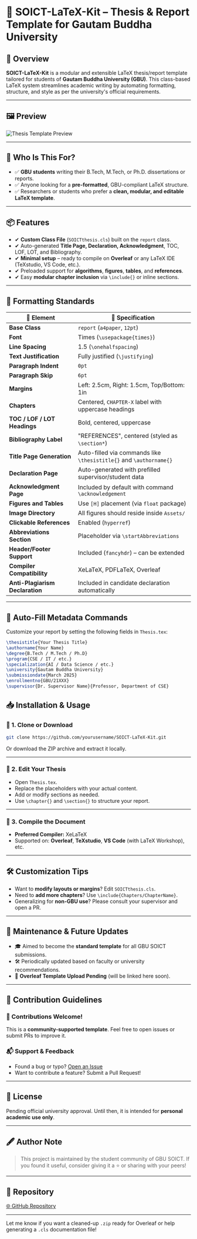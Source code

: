 # 📜 SOICT-LaTeX-Kit – Thesis & Report Template for Gautam Buddha University

## 🚀 Overview

**SOICT-LaTeX-Kit** is a modular and extensible LaTeX thesis/report template tailored for students of **Gautam Buddha University (GBU)**. This class-based LaTeX system streamlines academic writing by automating formatting, structure, and style as per the university's official requirements.

---

## 🖼️ Preview

![Thesis Template Preview](./Assets/Preview.png)

---

## 🎯 Who Is This For?

- ✅ **GBU students** writing their B.Tech, M.Tech, or Ph.D. dissertations or reports.
- ✅ Anyone looking for a **pre-formatted**, GBU-compliant LaTeX structure.
- ✅ Researchers or students who prefer a **clean, modular, and editable LaTeX template**.

---

## 📦 Features

- ✔ **Custom Class File** (`SOICTthesis.cls`) built on the `report` class.
- ✔ Auto-generated **Title Page, Declaration, Acknowledgment**, TOC, LOF, LOT, and Bibliography.
- ✔ **Minimal setup** – ready to compile on **Overleaf** or any LaTeX IDE (TeXstudio, VS Code, etc.).
- ✔ Preloaded support for **algorithms**, **figures**, **tables**, and **references**.
- ✔ Easy **modular chapter inclusion** via `\include{}` or inline sections.

---

## 📐 Formatting Standards

| 🧱 **Element**                  | 🎨 **Specification**                                               |
| ------------------------------- | ------------------------------------------------------------------ |
| **Base Class**                  | `report` (`a4paper`, `12pt`)                                       |
| **Font**                        | Times (`\usepackage{times}`)                                       |
| **Line Spacing**                | 1.5 (`\onehalfspacing`)                                            |
| **Text Justification**          | Fully justified (`\justifying`)                                    |
| **Paragraph Indent**            | `0pt`                                                              |
| **Paragraph Skip**              | `6pt`                                                              |
| **Margins**                     | Left: 2.5cm, Right: 1.5cm, Top/Bottom: 1in                         |
| **Chapters**                    | Centered, `CHAPTER-X` label with uppercase headings                |
| **TOC / LOF / LOT Headings**    | Bold, centered, uppercase                                          |
| **Bibliography Label**          | "REFERENCES", centered (styled as `\section*`)                     |
| **Title Page Generation**       | Auto-filled via commands like `\thesistitle{}` and `\authorname{}` |
| **Declaration Page**            | Auto-generated with prefilled supervisor/student data              |
| **Acknowledgment Page**         | Included by default with command `\acknowledgement`                |
| **Figures and Tables**          | Use `[H]` placement (via `float` package)                          |
| **Image Directory**             | All figures should reside inside `Assets/`                         |
| **Clickable References**        | Enabled (`hyperref`)                                               |
| **Abbreviations Section**       | Placeholder via `\startAbbreviations`                              |
| **Header/Footer Support**       | Included (`fancyhdr`) – can be extended                            |
| **Compiler Compatibility**      | XeLaTeX, PDFLaTeX, Overleaf                                        |
| **Anti-Plagiarism Declaration** | Included in candidate declaration automatically                    |

---

## 🔧 Auto-Fill Metadata Commands

Customize your report by setting the following fields in `Thesis.tex`:

```latex
\thesistitle{Your Thesis Title}
\authorname{Your Name}
\degree{B.Tech / M.Tech / Ph.D}
\program{CSE / IT / etc.}
\specialization{AI / Data Science / etc.}
\university{Gautam Buddha University}
\submissiondate{March 2025}
\enrollmentno{GBU/21XXX}
\supervisor{Dr. Supervisor Name}{Professor, Department of CSE}

```

## 📥 Installation & Usage

### 📌 1. Clone or Download

```bash
git clone https://github.com/yourusername/SOICT-LaTeX-Kit.git
```

Or download the ZIP archive and extract it locally.

---

### 📌 2. Edit Your Thesis

- Open `Thesis.tex`.
- Replace the placeholders with your actual content.
- Add or modify sections as needed.
- Use `\chapter{}` and `\section{}` to structure your report.

---

### 📌 3. Compile the Document

- **Preferred Compiler:** XeLaTeX
- Supported on: **Overleaf**, **TeXstudio**, **VS Code** (with LaTeX Workshop), etc.

---

## 🛠️ Customization Tips

- Want to **modify layouts or margins**? Edit `SOICTthesis.cls`.
- Need to **add more chapters**? Use `\include{Chapters/ChapterName}`.
- Generalizing for **non-GBU use**? Please consult your supervisor and open a PR.

---

## 🔄 Maintenance & Future Updates

- 🎓 Aimed to become the **standard template** for all GBU SOICT submissions.
- 🛠️ Periodically updated based on faculty or university recommendations.
- 📌 **Overleaf Template Upload Pending** (will be linked here soon).

---

## 🧪 Contribution Guidelines

### 🤝 Contributions Welcome!

This is a **community-supported template**. Feel free to open issues or submit PRs to improve it.

### 📬 Support & Feedback

- Found a bug or typo? [Open an Issue](https://github.com/yourusername/SOICT-LaTeX-Kit/issues)
- Want to contribute a feature? Submit a Pull Request!

---

## 🪪 License

Pending official university approval. Until then, it is intended for **personal academic use only**.

---

## 🖋️ Author Note

> This project is maintained by the student community of GBU SOICT.
> If you found it useful, consider giving it a ⭐️ or sharing with your peers!

---

## 🔗 Repository

[🌐 GitHub Repository](https://github.com/ashish-kus/SOICT-LaTeX-Kit)

---

Let me know if you want a cleaned-up `.zip` ready for Overleaf or help generating a `.cls` documentation file!
